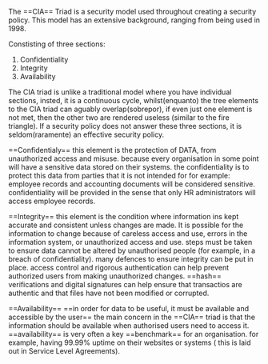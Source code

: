 The ==CIA== Triad is a security model used throughout creating a security policy. This model has an extensive background, ranging from being used in 1998.

Constisting of three sections:
1. Confidentiality
2. Integrity
3. Availability

The CIA triad is unlike a traditional model where you have individual sections, insted, it is a continuous cycle, whilst(enquanto) the tree elements to the CIA triad can aguably overlap(sobrepor), if even just one element is not met, then the other two are rendered useless (similar to the fire triangle). If a security policy does not answer these three sections, it is seldom(raramente) an effective security policy.

==Confidentialy==
this element is the protection of DATA, from unauthorized access and misuse. because every organisation in some point will have a sensitive data stored on their systems.
the confidentiality is to protect this data from parties that it is not intended for
for example: employee records and accounting documents will be considered sensitive. confidentiality will be provided in the sense that only HR administrators will access employee records.

==Integrity==
this element is the condition where information ins kept accurate and consistent unless changes are made. It is possible for the information to change because of careless access and use, errors in the information system, or unauthorized access and use.
steps must be taken to ensure data cannot be altered by unauthorised people (for example, in a breach of confidentiality).
many defences to ensure integrity can be put in place. access control and rigorous authentication can help prevent authorized users from making unauthorized changes. ==hash== verifications and digital signatures can help ensure that transactios are authentic and that files have not been modified or corrupted.

==Availability==
==in order for data to be useful, it must be available and accessible by the user==
the main concern in the ==CIA== triad is that the information should be available when authorised users need to access it.
==availability== is very often a key ==benchmark== for an organisation. for example, having 99.99% uptime on their websites or systems ( this is laid out in Service Level Agreements). 
